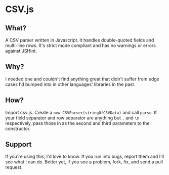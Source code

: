 # CSV.js #

## What? ##
A CSV parser written in Javascript. It handles double-quoted fields and multi-line rows. It's strict mode compliant and has no warnings or errors against JSHint.


## Why? ##
I needed one and couldn't find anything great that didn't suffer from edge cases I'd bumped into in other languages' libraries in the past.


## How? ##
Import csv.js. Create a `new CSVParser(stringOfCSVData)` and call `parse`. If your field separator and row separator are anything but `,` and `\n` respectively, pass those in as the second and third parameters to the constructor.


## Support ##
If you're using this, I'd love to know. If you run into bugs, report them and I'll see what I can do. Better yet, if you see a problem, fork, fix, and send a pull request.
